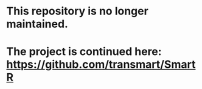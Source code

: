 # This repository is no longer maintained. 
# The project is continued here: https://github.com/transmart/SmartR
